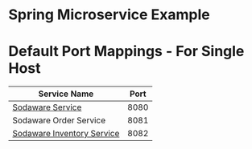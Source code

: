 # Spring Microservice Example

# Default Port Mappings - For Single Host
| Service Name                                                                  | Port | 
|-------------------------------------------------------------------------------| -----|
| [Sodaware Service](https://github.com/mismanc/ms-sodaware)                    | 8080 |
| Sodaware Order Service                                                        | 8081 |
| [Sodaware Inventory Service](https://github.com/mismanc/ms-inventory-service) | 8082 |
